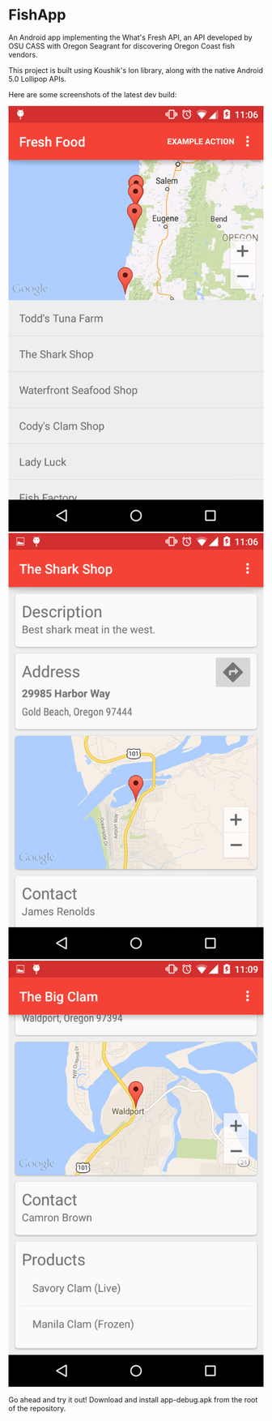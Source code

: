 FishApp
=======

An Android app implementing the What's Fresh API, an API developed by OSU CASS with Oregon Seagrant for discovering Oregon Coast fish vendors.

This project is built using Koushik's Ion library, along with the native Android 5.0 Lollipop APIs.

Here are some screenshots of the latest dev build:

![Home Screen](/screenshots/home.png?raw=true)
![Vendor Screen](/screenshots/vendor.png?raw=true)
![Vendor Products](/screenshots/vendor-products.png?raw=true)

Go ahead and try it out! Download and install app-debug.apk from the root of the repository.
